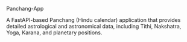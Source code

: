 Panchang-App


A FastAPI-based Panchang (Hindu calendar) application that provides detailed astrological and astronomical data, including Tithi, Nakshatra, Yoga, Karana, and planetary positions.
